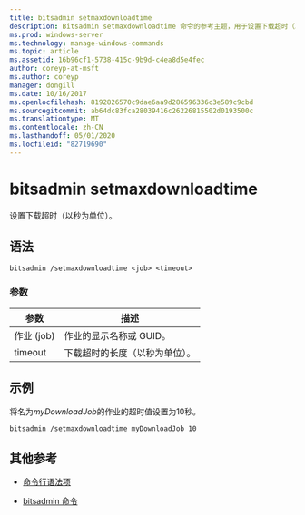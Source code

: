 ```yaml
---
title: bitsadmin setmaxdownloadtime
description: Bitsadmin setmaxdownloadtime 命令的参考主题，用于设置下载超时（以秒为单位）。
ms.prod: windows-server
ms.technology: manage-windows-commands
ms.topic: article
ms.assetid: 16b96cf1-5738-415c-9b9d-c4ea8d5e4fec
author: coreyp-at-msft
ms.author: coreyp
manager: dongill
ms.date: 10/16/2017
ms.openlocfilehash: 8192826570c9dae6aa9d286596336c3e589c9cbd
ms.sourcegitcommit: ab64dc83fca28039416c26226815502d0193500c
ms.translationtype: MT
ms.contentlocale: zh-CN
ms.lasthandoff: 05/01/2020
ms.locfileid: "82719690"
---
```

# <a name="bitsadmin-setmaxdownloadtime"></a>bitsadmin setmaxdownloadtime

设置下载超时（以秒为单位）。

## <a name="syntax"></a>语法

```
bitsadmin /setmaxdownloadtime <job> <timeout>
```

### <a name="parameters"></a>参数

| 参数 | 描述 |
| --------- | ----------- |
| 作业 (job) | 作业的显示名称或 GUID。 |
| timeout | 下载超时的长度（以秒为单位）。 |

## <a name="examples"></a>示例

将名为*myDownloadJob*的作业的超时值设置为10秒。

```
bitsadmin /setmaxdownloadtime myDownloadJob 10
```

## <a name="additional-references"></a>其他参考

- [命令行语法项](command-line-syntax-key.md)

- [bitsadmin 命令](bitsadmin.md)
